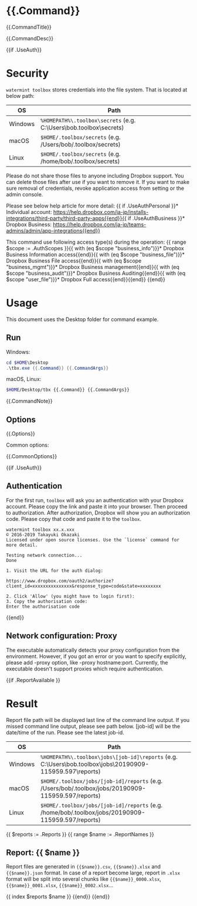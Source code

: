 # {{.Command}} 

{{.CommandTitle}}

{{.CommandDesc}}

{{if .UseAuth}}
# Security

`watermint toolbox` stores credentials into the file system. That is located at below path:

| OS       | Path                                                               |
| -------- | ------------------------------------------------------------------ |
| Windows  | `%HOMEPATH%\.toolbox\secrets` (e.g. C:\Users\bob\.toolbox\secrets) |
| macOS    | `$HOME/.toolbox/secrets` (e.g. /Users/bob/.toolbox/secrets)        |
| Linux    | `$HOME/.toolbox/secrets` (e.g. /home/bob/.toolbox/secrets)         |

Please do not share those files to anyone including Dropbox support.
You can delete those files after use if you want to remove it.
If you want to make sure removal of credentials, revoke application access from setting or the admin console.

Please see below help article for more detail:
{{ if .UseAuthPersonal }}* Individual account: https://help.dropbox.com/ja-jp/installs-integrations/third-party/third-party-apps{{end}}{{ if .UseAuthBusiness }}* Dropbox Business: https://help.dropbox.com/ja-jp/teams-admins/admin/app-integrations{{end}}

This command use following access type(s) during the operation:
{{ range $scope := .AuthScopes }}{{ with (eq $scope "business_info")}}* Dropbox Business Information access{{end}}{{ with (eq $scope "business_file")}}* Dropbox Business File access{{end}}{{ with (eq $scope "business_mgmt")}}* Dropbox Business management{{end}}{{ with (eq $scope "business_audit")}}* Dropbox Business Auditing{{end}}{{ with (eq $scope "user_file")}}* Dropbox Full access{{end}}{{end}}
{{end}}

# Usage

This document uses the Desktop folder for command example. 

## Run

Windows:

```powershell
cd $HOME\Desktop
.\tbx.exe {{.Command}} {{.CommandArgs}}
```

macOS, Linux:

```bash
$HOME/Desktop/tbx {{.Command}} {{.CommandArgs}}
```

{{.CommandNote}}

## Options

{{.Options}}

Common options:

{{.CommonOptions}}

{{if .UseAuth}}
## Authentication

For the first run, `toolbox` will ask you an authentication with your Dropbox account. 
Please copy the link and paste it into your browser. Then proceed to authorization.
After authorization, Dropbox will show you an authorization code.
Please copy that code and paste it to the `toolbox`.

```
watermint toolbox xx.x.xxx
© 2016-2019 Takayuki Okazaki
Licensed under open source licenses. Use the `license` command for more detail.

Testing network connection...
Done

1. Visit the URL for the auth dialog:

https://www.dropbox.com/oauth2/authorize?client_id=xxxxxxxxxxxxxxx&response_type=code&state=xxxxxxxx

2. Click 'Allow' (you might have to login first):
3. Copy the authorisation code:
Enter the authorisation code
```
{{end}}

## Network configuration: Proxy

The executable automatically detects your proxy configuration from the environment.
However, if you got an error or you want to specify explicitly, please add -proxy option, like -proxy hostname:port.
Currently, the executable doesn't support proxies which require authentication.

{{if .ReportAvailable }}
# Result

Report file path will be displayed last line of the command line output.
If you missed command line output, please see path below.
[job-id] will be the date/time of the run. Please see the latest job-id.

| OS      | Path                                                                                                      |
| ------- | --------------------------------------------------------------------------------------------------------- |
| Windows | `%HOMEPATH%\.toolbox\jobs\[job-id]\reports` (e.g. C:\Users\bob\.toolbox\jobs\20190909-115959.597\reports) |
| macOS   | `$HOME/.toolbox/jobs/[job-id]/reports` (e.g. /Users/bob/.toolbox/jobs/20190909-115959.597/reports)        |
| Linux   | `$HOME/.toolbox/jobs/[job-id]/reports` (e.g. /home/bob/.toolbox/jobs/20190909-115959.597/reports)         |

{{ $reports := .Reports }}
{{ range $name := .ReportNames }}
## Report: {{ $name }} 

Report files are generated in `{{$name}}.csv`, `{{$name}}.xlsx` and `{{$name}}.json` format.
In case of a report become large, report in `.xlsx` format will be split into several chunks
like `{{$name}}_0000.xlsx`, `{{$name}}_0001.xlsx`, `{{$name}}_0002.xlsx`...   

{{ index $reports $name }}
{{end}}
{{end}}
